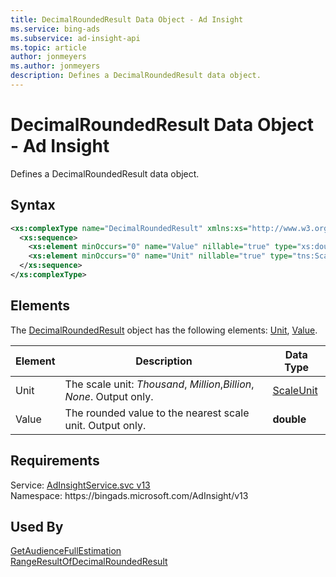 ```yaml
---
title: DecimalRoundedResult Data Object - Ad Insight
ms.service: bing-ads
ms.subservice: ad-insight-api
ms.topic: article
author: jonmeyers
ms.author: jonmeyers
description: Defines a DecimalRoundedResult data object.
---
```

# DecimalRoundedResult Data Object - Ad Insight
Defines a DecimalRoundedResult data object.

## Syntax
```xml
<xs:complexType name="DecimalRoundedResult" xmlns:xs="http://www.w3.org/2001/XMLSchema">
  <xs:sequence>
    <xs:element minOccurs="0" name="Value" nillable="true" type="xs:double" />
    <xs:element minOccurs="0" name="Unit" nillable="true" type="tns:ScaleUnit" />
  </xs:sequence>
</xs:complexType>
```

## <a name="elements"></a>Elements

The [DecimalRoundedResult](decimalroundedresult.md) object has the following elements: [Unit](#unit), [Value](#value).

|Element|Description|Data Type|
|-----------|---------------|-------------|
|<a name="unit"></a>Unit|The scale unit: *Thousand*, *Million*,*Billion*, *None*. Output only.|[ScaleUnit](scaleunit.md)|
|<a name="value"></a>Value|The rounded value to the nearest scale unit. Output only.|**double**|

## Requirements
Service: [AdInsightService.svc v13](https://adinsight.api.bingads.microsoft.com/Api/Advertiser/AdInsight/v13/AdInsightService.svc)  
Namespace: https\://bingads.microsoft.com/AdInsight/v13  

## Used By
[GetAudienceFullEstimation](getaudiencefullestimation.md)  
[RangeResultOfDecimalRoundedResult](rangeresultofdecimalroundedresult.md)  
